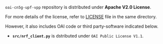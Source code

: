 `oai-cn5g-upf-vpp` repository is distributed under **Apache V2.0 License**.

For more details of the license, refer to [LICENSE](LICENSE) file in the same directory.

However, it also includes OAI code or third party-software indicated below.

* **`src/nrf_client.py`** is dstributed under `OAI Public License V1.1`.
